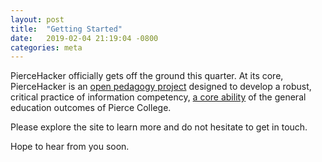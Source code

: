 ```yaml
---
layout: post
title:  "Getting Started"
date:   2019-02-04 21:19:04 -0800
categories: meta
---
```


PierceHacker officially gets off the ground this quarter. At its core, PierceHacker is an [open pedagogy project](https://www.jessestommel.com/textbooks-oer-and-the-need-for-open-pedagogy/) designed to develop a robust, critical practice of information competency, [a core ability](https://www.pierce.ctc.edu/degree-outcomes) of the general education outcomes of Pierce College.

Please explore the site to learn more and do not hesitate to get in touch.

Hope to hear from you soon.
